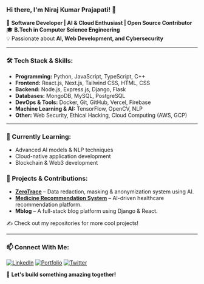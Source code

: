 ### Hi there, I'm Niraj Kumar Prajapati! 👋

🚀 **Software Developer | AI & Cloud Enthusiast | Open Source Contributor**  
🎓 **B.Tech in Computer Science Engineering**  
💡 Passionate about **AI, Web Development, and Cybersecurity**  

---

### 🛠 Tech Stack & Skills:
- **Programming:** Python, JavaScript, TypeScript, C++
- **Frontend:** React.js, Next.js, Tailwind CSS, HTML, CSS
- **Backend:** Node.js, Express.js, Django, Flask
- **Databases:** MongoDB, MySQL, PostgreSQL
- **DevOps & Tools:** Docker, Git, GitHub, Vercel, Firebase
- **Machine Learning & AI:** TensorFlow, OpenCV, NLP
- **Other:** Web Security, Ethical Hacking, Cloud Computing (AWS, GCP)

---

### 🌱 Currently Learning:
- Advanced AI models & NLP techniques
- Cloud-native application development
- Blockchain & Web3 development

### 📌 Projects & Contributions:
- **[ZeroTrace](https://github.com/your-repo)** – Data redaction, masking & anonymization system using AI.
- **[Medicine Recommendation System](https://github.com/your-repo)** – AI-driven healthcare recommendation platform.
- **Mblog** – A full-stack blog platform using Django & React.

✍ Check out my repositories for more cool projects!

---

### 📫 Connect With Me:
[![LinkedIn](https://img.shields.io/badge/LinkedIn-0A66C2?style=flat&logo=linkedin&logoColor=white)](https://linkedin.com/in/your-profile)
[![Portfolio](https://img.shields.io/badge/Portfolio-%2312100E.svg?&style=flat&logo=firefox&logoColor=white)](https://your-portfolio.com)
[![Twitter](https://img.shields.io/badge/Twitter-1DA1F2?style=flat&logo=twitter&logoColor=white)](https://twitter.com/your-profile)

🚀 **Let's build something amazing together!**

